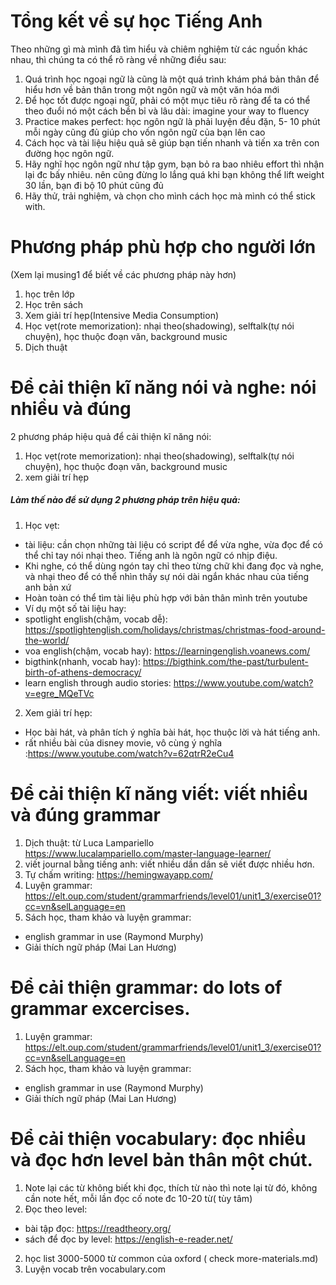 # Tổng kết về sự học Tiếng Anh

Theo những gì mà mình đã tìm hiểu và chiêm nghiệm từ các nguồn khác nhau, thì chúng ta có thể rõ ràng về những điều sau:
1. Quá trình học ngoại ngữ là cũng là một quá trình khám phá bản thân để hiểu hơn về bản thân trong một ngôn ngữ và một văn hóa mới
2. Để học tốt được ngoại ngữ, phải có một mục tiêu rõ ràng để ta có thể theo đuổi nó một cách bền bỉ và lâu dài: imagine your way to fluency
3. Practice makes perfect: học ngôn ngữ là phải luyện đều đặn, 5- 10 phút mỗi ngày cũng đủ giúp cho vốn ngôn ngữ của bạn lên cao
4. Cách học và tài liệu hiệu quả sẽ giúp bạn tiến nhanh và tiến xa trên con đường học ngôn ngữ.
5. Hãy nghĩ học ngôn ngữ như tập gym, bạn bỏ ra bao nhiêu effort thì nhận lại đc bấy nhiêu. nên cũng đừng lo lắng quá khi bạn không thể lift weight 30 lần, bạn đi bộ 10 phút cũng đủ
6. Hãy thử, trải nghiệm, và chọn cho mình cách học mà mình có thể stick with. 


# Phương pháp phù hợp cho người lớn
(Xem lại musing1 để biết về các phương pháp này hơn) 
1. học trên lớp
2. Học trên sách
3. Xem giải trí hẹp(Intensive Media Consumption)
4. Học vẹt(rote memorization): nhại theo(shadowing), selftalk(tự nói chuyện), học thuộc đoạn văn, background music
5. Dịch thuật


# Để cải thiện kĩ năng nói và nghe: nói nhiều và đúng
2 phương pháp hiệu quả để cải thiện kĩ năng nói: 
1. Học vẹt(rote memorization): nhại theo(shadowing), selftalk(tự nói chuyện), học thuộc đoạn văn, background music
2. xem giải trí hẹp


##### Làm thế nào để sử dụng 2 phương pháp trên hiệu quả: 
1. Học vẹt:
- tài liệu: cần chọn những tài liệu có script để để vừa nghe, vừa đọc để có thể chỉ tay nói nhại theo. Tiếng anh là ngôn ngữ có nhịp điệu.
- Khi nghe, có thể dùng ngón tay chỉ theo từng chữ khi đang đọc và nghe, và nhại theo để có thể nhìn thấy sự nói dài ngắn khác nhau của tiếng anh bản xứ
- Hoàn toàn có thể tìm tài liệu phù hợp với bản thân mình trên youtube
- Ví dụ một số tài liệu hay:
- spotlight english(chậm, vocab dễ): https://spotlightenglish.com/holidays/christmas/christmas-food-around-the-world/
- voa english(chậm, vocab hay): https://learningenglish.voanews.com/
- bigthink(nhanh, vocab hay): https://bigthink.com/the-past/turbulent-birth-of-athens-democracy/
- learn english through audio stories: https://www.youtube.com/watch?v=egre_MQeTVc 
2. Xem giải trí hẹp:
- Học bài hát, và phân tích ý nghĩa bài hát, học thuộc lời và hát tiếng anh.
- rất nhiều bài của disney movie, vô cùng ý nghĩa :https://www.youtube.com/watch?v=62qtrR2eCu4 


# Để cải thiện kĩ năng viết: viết nhiều và đúng grammar
1. Dịch thuật: từ Luca Lampariello https://www.lucalampariello.com/master-language-learner/ 
2. viết journal bằng tiếng anh: viết nhiều dần dần sẽ viết được nhiều hơn. 
3. Tự chấm writing: https://hemingwayapp.com/ 
3. Luyện grammar: https://elt.oup.com/student/grammarfriends/level01/unit1_3/exercise01?cc=vn&selLanguage=en 
4. Sách học, tham khảo và luyện grammar:
- english grammar in use (Raymond Murphy)
- Giải thích ngữ pháp (Mai Lan Hương)

# Để cải thiện grammar: do lots of grammar excercises.
1. Luyện grammar: https://elt.oup.com/student/grammarfriends/level01/unit1_3/exercise01?cc=vn&selLanguage=en 
2. Sách học, tham khảo và luyện grammar:
- english grammar in use (Raymond Murphy)
- Giải thích ngữ pháp (Mai Lan Hương)

# Để cải thiện vocabulary: đọc nhiều và đọc hơn level bản thân một chút. 
1. Note lại các từ không biết khi đọc, thích từ nào thì note lại từ đó, không cần note hết, mỗi lần đọc cố note đc 10-20 từ( tùy tâm) 
2. Đọc theo level: 
- bài tập đọc: https://readtheory.org/ 
- sách để đọc by level: https://english-e-reader.net/ 
2. học list 3000-5000 từ common của oxford ( check more-materials.md)
3. Luyện vocab trên vocabulary.com



